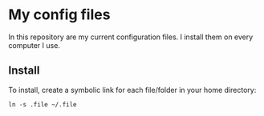# My config files

In this repository are my current configuration files.
I install them on every computer I use.

## Install

To install, create a symbolic link for each file/folder in your home directory:
```
ln -s .file ~/.file
```

